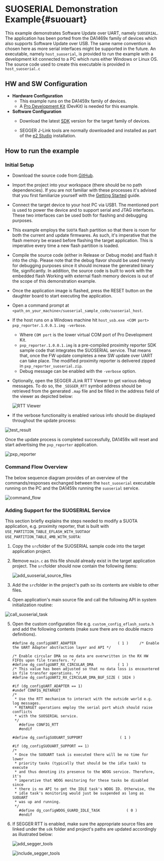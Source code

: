 SUOSERIAL Demonstration Example{#suouart}
======================

This example demonstrates Software Update over UART, namely `SUOSERIAL`. The application has been ported from the DA1469x family of devices which also supports Software Update over USB. The same name convention is chosen here as more serial interfaces might be supported in the future. An executable, namely `host_suoserial`, is provided to run the example with a development kit connected to a PC which runs either Windows or Linux OS. The source code used to create this executable is provided in `host_suoserial.c`

## HW and SW Configuration

  - **Hardware Configuration**
    - This example runs on the DA1459x family of devices.
    - A [Pro Development Kit](https://www.renesas.com/us/en/products/wireless-connectivity/bluetooth-low-energy/da14592-016fdevkt-p-smartbond-da14592-bluetooth-low-energy-52-soc-development-kit-pro) (DevKit) is needed for this example.
  - **Software Configuration**
    - Download the latest [SDK](https://www.renesas.com/us/en/products/wireless-connectivity/bluetooth-low-energy/da14592-smartbond-multi-core-bluetooth-le-52-soc-embedded-flash?gad_source=1) version for the target family of devices.

    - SEGGER J-Link tools are normally downloaded and installed as part of the [e2 Studio](https://www.renesas.com/us/en/software-tool/smartbond-development-tools) installation.

## How to run the example

### Initial Setup

- Download the source code from [GitHub](https://github.com/dialog-semiconductor/BLE_SDK10_DA1459x_examples). 

- Import the project into your workspace (there should be no path dependencies). If you are not familiar with these processes it's advised that you first familiarize yourself with the [Getting Started](https://lpccs-docs.renesas.com/um-b-166-da1459x_getting_started/index.html) guide.

- Connect the target device to your host PC via USB1. The mentioned port is used to power the device and to support serial and JTAG interfaces. These two interfaces can be used both for flashing and debugging purposes.

- This example employs the `SUOTA` flash partition so that there is room for both the current and update firmwares. As such, it's imperative that the flash memory be erased before flashing the target application. This is imperative every time a new flash partition is loaded.

- Compile the source code (either in Release or Debug mode) and flash it into the chip. Please note that the debug flavor should be used merely for debugging purposes since it should increase the generated binary file, significantly. In addition, the source code is built to work with the embedded flash Working with external flash memory devices is out of the scope of this demonstration example.  

- Once the application image is flashed, press the RESET button on the daughter board to start executing the application. 

- Open a command prompt at `<path_on_your_machine>/suoserial_sample_code/suoserial_host`. 

- If the host runs on a Windows machine hit `host_usb.exe <COM port> pxp_reporter.1.0.0.1.img -verbose`.
  - Where `COM port` is the lower virtual COM port of Pro Development Kit. 
  - `pxp_reporter.1.0.0.1.img` is a pre-compiled proximity reporter SDK sample code that integrates the SUOSERIAL service. That means that, once the FW update completes a new SW update over UART can take place. The modified proximity reporter is delivered zipped in `pxp_reporter_suoserial.zip`.
  - Debug message can be enabled with the `-verbose` option.

- Optionally, open the SEGGER JLink RTT Viewer to get various debug messages. To do so, the `_SEGGER_RTT` symbol address should be retrieved from the generated `.map` file and be filled in the address field of the viewer as depicted below:  

  

  ![RTT Viewer](assets/initiating_rtt_viewer.png)

- If the verbose functionality is enabled various info should be displayed throughout the update process: 

![test_result](assets/suoserial_cmd_output.png)

Once the update process is completed successfully, DA1459x will reset and start advertising the `pxp_reporter` application. 

![pxp_reporter](assets/pxp_reporter.png)

### Command Flow Overview

The below sequence diagram provides of an overview of the commands/responses exchanged between the `host_suoserial` executable running on the PC and the DA1459x running the `suoserial` service. 

![command_flow](assets/command_flow.png)

### Adding Support for the SUOSERIAL Service

This section briefly explains the steps needed to modify a SUOTA application, e.g. proximity reporter, that is built with `USE_PARTITION_TABLE_EFLASH_WITH_SUOTA`or `USE_PARTITION_TABLE_4MB_WITH_SUOTA`:

1. Copy the `src`folder of the SUOSERIAL sample code into the target application project. 

2. Remove `main.c` as this file should already exist in the target application project. The `src`folder should now contain the following items:

    ![add_suoserial_source_files](assets/suoserial_src_folder.png)

3. Add the `src`folder in the project's path so its contents are visible to other files.
4. Open application's main source file and call the following API in system initialization routine:

![call_suoserial_task](assets/modified_main_src_file.png)

5. Open the custom configuration file e.g. `custom_config_eflash_suota.h` and add the following contents (make sure there are no double macro definitions).

   ```
   #define dg_configUART_ADAPTER                   ( 1 )     /* Enable the UART Adapter abstraction layer and API */
   
   /* Enable circular DMA so no data are overwritten in the RX HW FIFOs upon file transfers. */
   #define dg_configUART_RX_CIRCULAR_DMA           ( 1 )
   /* This value has been adjusted so that no data loss is encountered in file transfer operations. */
   #define dg_configUART2_RX_CIRCULAR_DMA_BUF_SIZE ( 1024 )
   
   #if (dg_configUART_ADAPTER == 1)
   #undef CONFIG_RETARGET
   /*
    * Use the RTT mechanism to interact with the outside world e.g. log messages.
    * RETARGET operations employ the serial port which should raise conflicts
    * with the SUOSERIAL service.
    */
      #define CONFIG_RTT
      #endif
   
   #define dg_configSUOUART_SUPPORT                 ( 1 )
   
   #if (dg_configSUOUART_SUPPORT == 1)
   /*
    * Once the SUOUART task is executed there will be no time for lower
    * priority tasks (typically that should be the idle task) to execute
    * and thus denoting its presence to the WDOG service. Therefore, it's
    * imperative that WDOG monitoring for these tasks be disabled since
    * there is no API to get the IDLE task's WDOG ID. Otherwise, the
    * idle task's monitoring would just be suspended as long as SUOUART
    * was up and running.
    */
      #define dg_configWDOG_GUARD_IDLE_TASK            ( 0 )
      #endif
   ```

6. If SEGGER RTT is enabled, make sure the appropriate source files are linked under the `sdk` folder and project's paths are updated accordingly as illustrated below:

   ![add_segger_tools](assets/segger_tools_contents.png)

   ![include_segger_tools](assets/segger_tools_include_path.png)